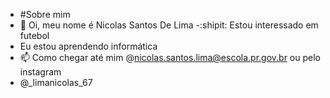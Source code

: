 - #Sobre mim
- :moyai:  Oi, meu nome é Nicolas Santos De Lima
-:shipit: Estou interessado em futebol
-  Eu estou aprendendo informática
- 📫 Como chegar até mim @nicolas.santos.lima@escola.pr.gov.br ou pelo instagram
- @_limanicolas_67
